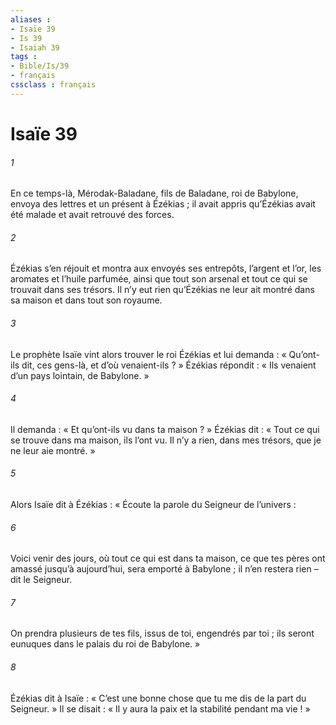 ```yaml
---
aliases : 
- Isaïe 39
- Is 39
- Isaiah 39
tags : 
- Bible/Is/39
- français
cssclass : français
---
```


# Isaïe 39

###### 1
En ce temps-là, Mérodak-Baladane, fils de Baladane, roi de Babylone, envoya des lettres et un présent à Ézékias ; il avait appris qu’Ézékias avait été malade et avait retrouvé des forces.
###### 2
Ézékias s’en réjouit et montra aux envoyés ses entrepôts, l’argent et l’or, les aromates et l’huile parfumée, ainsi que tout son arsenal et tout ce qui se trouvait dans ses trésors. Il n’y eut rien qu’Ézékias ne leur ait montré dans sa maison et dans tout son royaume.
###### 3
Le prophète Isaïe vint alors trouver le roi Ézékias et lui demanda : « Qu’ont-ils dit, ces gens-là, et d’où venaient-ils ? » Ézékias répondit : « Ils venaient d’un pays lointain, de Babylone. »
###### 4
Il demanda : « Et qu’ont-ils vu dans ta maison ? » Ézékias dit : « Tout ce qui se trouve dans ma maison, ils l’ont vu. Il n’y a rien, dans mes trésors, que je ne leur aie montré. »
###### 5
Alors Isaïe dit à Ézékias : « Écoute la parole du Seigneur de l’univers :
###### 6
Voici venir des jours, où tout ce qui est dans ta maison, ce que tes pères ont amassé jusqu’à aujourd’hui, sera emporté à Babylone ; il n’en restera rien – dit le Seigneur.
###### 7
On prendra plusieurs de tes fils, issus de toi, engendrés par toi ; ils seront eunuques dans le palais du roi de Babylone. »
###### 8
Ézékias dit à Isaïe : « C’est une bonne chose que tu me dis de la part du Seigneur. » Il se disait : « Il y aura la paix et la stabilité pendant ma vie ! »
